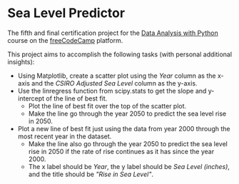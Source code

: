 # Sea Level Predictor
 The fifth and final certification project for the [Data Analysis with Python](https://www.freecodecamp.org/learn/data-analysis-with-python/) course on the [freeCodeCamp](https://www.freecodecamp.org/learn/) platform.

 This project aims to accomplish the following tasks (with personal additional insights):
 - Using Matplotlib, create a scatter plot using the *Year* column as the x-axis and the *CSIRO Adjusted Sea Level* column as the y-axis.
- Use the linregress function from scipy.stats to get the slope and y-intercept of the line of best fit.
  - Plot the line of best fit over the top of the scatter plot.
  - Make the line go through the year 2050 to predict the sea level rise in 2050.
- Plot a new line of best fit just using the data from year 2000 through the most recent year in the dataset.
  - Make the line also go through the year 2050 to predict the sea level rise in 2050 if the rate of rise continues as it has since the year 2000.
  - The x label should be *Year*, the y label should be *Sea Level (inches)*, and the title should be *"Rise in Sea Level"*.
